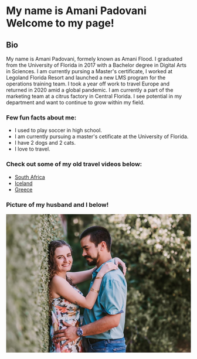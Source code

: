 <html lang="en">
    <h1>My name is Amani Padovani<br>Welcome to my page!
    </h1>
    <h2>Bio</h2>
    <p>My name is Amani Padovani, formely known as Amani Flood. I graduated from the University of Florida in 2017 with a Bachelor degree in Digital Arts in Sciences. I am currently pursing a Master's certificate, I worked at Legoland Florida Resort and launched a new LMS program for the operations training team. I took a year off work to travel Europe and returned in 2020 amid a global pandemic. I am currently a part of the marketing team at a citrus factory in Central Florida. I see potential in my department and want to continue to grow within my field. </p>
<h3>Few fun facts about me:</h3>
<ul>
  <li>I used to play soccer in high school.</li>
  <li>I am currently pursuing a master's cetificate at the University of Florida.</li>
  <li>I have 2 dogs and 2 cats.</li>
  <li>I love to travel.</li>
</ul> 
<h3>Check out some of my old travel videos below:</h3>
<ul>
  <li>
    <a href="https://www.youtube.com/watch?v=OD0QA40FvtA&t=4s&ab_channel=AmaniFlood">South Africa</a>
  </li>
  <li>
    <a href="https://www.youtube.com/watch?v=gy-wxE0jIUM&t=41s&ab_channel=AmaniFlood">Iceland</a>
  </li>
  <li>
    <a href="https://www.youtube.com/watch?v=5fP6VvsPs-I&t=35s&ab_channel=AmaniFlood">Greece</a>
  </li>
</ul>

<h3>Picture of my husband and I below!</h3>
<img src="test.png" alt="Amani and Mike">

</html>